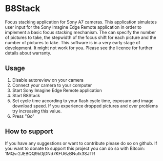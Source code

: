 # B8Stack
Focus stacking application for Sony A7 cameras.
This application simulates user input for the Sony Imagine Edge Remote application in order to implement a basic focus stacking mechanism. The can specify the number of pictures to take, the stepwidth of the focus shift for each picture and the number of pictures to take. This software is in a very early stage of development. It might not work for you. Please see the licence for further details about warranty.

## Usage
1. Disable autoreview on your camera
2. Connect your camera to your computer
3. Start Sony Imagine Edge Remote application
4. Start B8Stack
5. Set cycle time according to your flash cycle time, exposure and image download speed. If you experience dropped pictures and over problems try increasing this value.
6. Press "Go"

## How to support
If you have any suggestions or want to contribute please do so on github.
If you want to donate to support this project you can do so with Bitcoin: 1MQvr2JEBQQ9bDjDNd7KFU6zBNufk3SJTR
